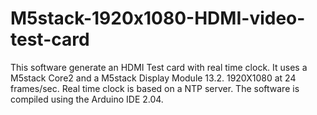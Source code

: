 # M5stack-1920x1080-HDMI-video-test-card
This software generate an HDMI Test card with real time clock. 
It uses a M5stack Core2 and a M5stack Display Module 13.2. 
1920X1080 at 24 frames/sec.
Real time clock is based on a NTP server. 
The software is compiled using the Arduino IDE 2.04. 
